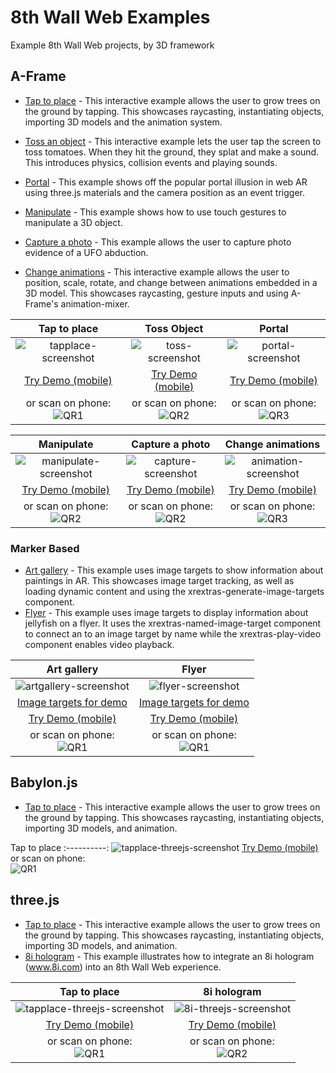 # 8th Wall Web Examples

Example 8th Wall Web projects, by 3D framework

## A-Frame

* [Tap to place](https://github.com/8thwall/web/tree/master/examples/aframe/placeground) - This interactive example allows the user to grow trees on the ground by tapping. This showcases raycasting, instantiating objects, importing 3D models and the animation system.

* [Toss an object](https://github.com/8thwall/web/tree/master/examples/aframe/tossobject) - This interactive example lets the user tap the screen to toss tomatoes. When they hit the ground, they splat and make a sound. This introduces physics, collision events and playing sounds.

* [Portal](https://github.com/8thwall/web/tree/master/examples/aframe/portal) - This example shows off the popular portal illusion in web AR using three.js materials and the camera position as an event trigger.

* [Manipulate](https://github.com/8thwall/web/tree/master/examples/aframe/manipulate) - This example shows how to use touch gestures to manipulate a 3D object.

* [Capture a photo](https://github.com/8thwall/web/tree/master/examples/aframe/capturephoto) - This example allows the user to capture photo evidence of a UFO abduction.

* [Change animations](https://github.com/8thwall/web/tree/master/examples/aframe/animation-mixer) - This interactive example allows the user to position, scale, rotate, and change between animations embedded in a 3D model. This showcases raycasting, gesture inputs and using A-Frame's animation-mixer.

Tap to place | Toss Object | Portal 
:----------: | :---------: | :----: 
![tapplace-screenshot](../images/screenshot-tap.jpg) | ![toss-screenshot](../images/screenshot-toss.jpg) | ![portal-screenshot](../images/screenshot-portal.jpg)
[Try Demo (mobile)](https://apps.8thwall.com/8thWall/aframe_placeground) | [Try Demo (mobile)](https://apps.8thwall.com/8thWall/aframe_tossobject) | [Try Demo (mobile)](https://apps.8thwall.com/8thWall/aframe_portal)
or scan on phone:<br> ![QR1](../images/qr-placeground.png) | or scan on phone:<br> ![QR2](../images/qr-tossobject.png) | or scan on phone:<br> ![QR3](../images/qr-portal.png)

Manipulate | Capture a photo | Change animations
:--------: | :-------------: | :-------------:
![manipulate-screenshot](../images/screenshot-manipulate.jpg) | ![capture-screenshot](../images/screenshot-capture.jpg) | ![animation-screenshot](../images/screenshot-animation.jpg)
[Try Demo (mobile)](https://apps.8thwall.com/8thWall/aframe_manipulate) | [Try Demo (mobile)](https://apps.8thwall.com/8thWall/aframe_capturephoto) | [Try Demo (mobile)](https://apps.8thwall.com/8thWall/aframe_animation)
or scan on phone:<br> ![QR2](../images/qr-manipulate.png) | or scan on phone:<br> ![QR2](../images/qr-capturephoto.png) | or scan on phone:<br> ![QR3](../images/qr-animation.png)

### Marker Based

* [Art gallery](https://github.com/8thwall/web/tree/master/examples/aframe/artgallery) - This example uses image targets to show information about paintings in AR. This showcases image target tracking, as well as loading dynamic content and using the xrextras-generate-image-targets component.
* [Flyer](https://github.com/8thwall/web/tree/master/examples/aframe/flyer) - This example uses image targets to display information about jellyfish on a flyer. It uses the xrextras-named-image-target component to connect an <a-entity> to an image target by name while the xrextras-play-video component enables video playback. 

| Art gallery | Flyer
| :----------: | :----------: |
| ![artgallery-screenshot](../images/screenshot-artgallery.jpg) | ![flyer-screenshot](../images/screenshot-flyer.jpg)
| [Image targets for demo](./aframe/artgallery/gallery.jpg) | [Image targets for demo](./aframe/flyer/flyer.jpg)
| [Try Demo (mobile)](https://apps.8thwall.com/8thWall/aframe_artgallery) | [Try Demo (mobile)](https://apps.8thwall.com/8thWall/aframe_flyer)
| or scan on phone:<br> ![QR1](../images/qr-artgallery.png) | or scan on phone:<br> ![QR1](../images/qr-flyer.png)

## Babylon.js

* [Tap to place](https://github.com/8thwall/web/tree/master/examples/babylonjs/placeground) - This interactive example allows the user to grow trees on the ground by tapping. This showcases raycasting, instantiating objects, importing 3D models, and animation.

Tap to place
:----------:
![tapplace-threejs-screenshot](../images/screenshot-tap.jpg)
[Try Demo (mobile)](https://apps.8thwall.com/8thWall/babylonjs_placeground)
or scan on phone:<br> ![QR1](../images/qr-babylonjs-placeground.png)

## three.js

* [Tap to place](https://github.com/8thwall/web/tree/master/examples/threejs/placeground) - This interactive example allows the user to grow trees on the ground by tapping. This showcases raycasting, instantiating objects, importing 3D models, and animation.
* [8i hologram](https://github.com/8thwall/web/tree/master/examples/threejs/8i-hologram) - This example illustrates how to integrate an 8i hologram (www.8i.com) into an 8th Wall Web experience.

Tap to place | 8i hologram
:----------: | :---------:
![tapplace-threejs-screenshot](../images/screenshot-tap.jpg) | ![8i-threejs-screenshot](../images/screenshot-8i.jpg)
[Try Demo (mobile)](https://apps.8thwall.com/8thWall/threejs_placeground) | [Try Demo (mobile)](https://apps.8thwall.com/8thWall/threejs_8i)
or scan on phone:<br> ![QR1](../images/qr-threejs-placeground.png) | or scan on phone:<br> ![QR2](../images/qr-threejs-8i.png)
